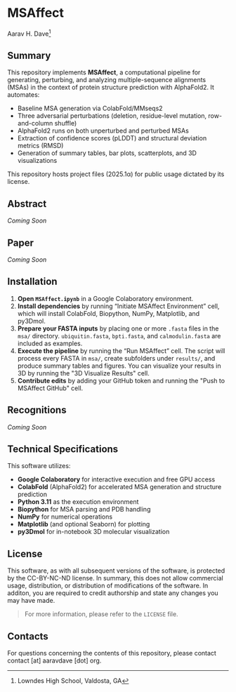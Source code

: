 # MSAffect

Aarav H. Dave[^1]

## Summary
This repository implements **MSAffect**, a computational pipeline for generating, perturbing, and analyzing multiple-sequence alignments (MSAs) in the context of protein structure prediction with AlphaFold2. It automates:  
- Baseline MSA generation via ColabFold/MMseqs2  
- Three adversarial perturbations (deletion, residue-level mutation, row-and-column shuffle)  
- AlphaFold2 runs on both unperturbed and perturbed MSAs  
- Extraction of confidence scores (pLDDT) and structural deviation metrics (RMSD)  
- Generation of summary tables, bar plots, scatterplots, and 3D visualizations

This repository hosts project files (2025.1α) for public usage dictated by its license.

## Abstract
*Coming Soon*

## Paper
*Coming Soon*

## Installation
1. **Open `MSAffect.ipynb`** in a Google Colaboratory environment.
2. **Install dependencies** by running “Initiate MSAffect Environment” cell, which will install ColabFold, Biopython, NumPy, Matplotlib, and py3Dmol.
3. **Prepare your FASTA inputs** by placing one or more `.fasta` files in the `msa/` directory. `ubiquitin.fasta`, `bpti.fasta`, and `calmodulin.fasta` are included as examples.
4. **Execute the pipeline** by running the “Run MSAffect” cell. The script will process every FASTA in `msa/`, create subfolders under `results/`, and produce summary tables and figures. You can visualize your results in 3D by running the "3D Visualize Results" cell.
5. **Contribute edits** by adding your GitHub token and running the "Push to MSAffect GitHub" cell.

## Recognitions
*Coming Soon*

## Technical Specifications
This software utilizes:  
- **Google Colaboratory** for interactive execution and free GPU access  
- **ColabFold** (AlphaFold2) for accelerated MSA generation and structure prediction  
- **Python 3.11** as the execution environment  
- **Biopython** for MSA parsing and PDB handling  
- **NumPy** for numerical operations  
- **Matplotlib** (and optional Seaborn) for plotting  
- **py3Dmol** for in-notebook 3D molecular visualization  

## License
This software, as with all subsequent versions of the software, is protected by the CC-BY-NC-ND license. In summary, this does not allow commercial usage, distribution, or distribution of modifications of the software. In additon, you are required to credit authorship and state any changes you may have made.
> For more information, please refer to the `LICENSE` file.

## Contacts
For questions concerning the contents of this repository, please contact contact [at] aaravdave [dot] org.

[^1]: Lowndes High School, Valdosta, GA
